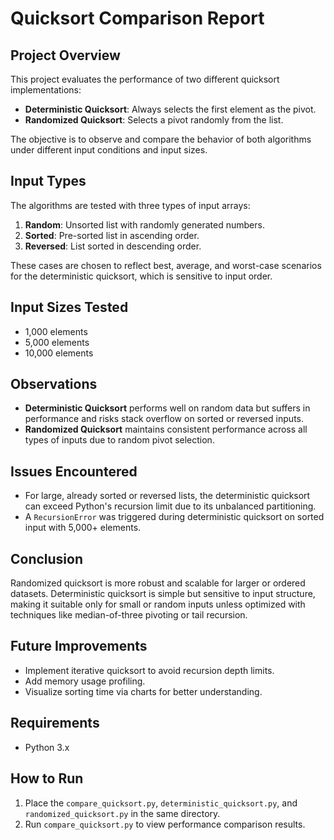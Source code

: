 # Quicksort Comparison Report

## Project Overview

This project evaluates the performance of two different quicksort implementations:

- **Deterministic Quicksort**: Always selects the first element as the pivot.
- **Randomized Quicksort**: Selects a pivot randomly from the list.

The objective is to observe and compare the behavior of both algorithms under different input conditions and input sizes.

## Input Types

The algorithms are tested with three types of input arrays:

1. **Random**: Unsorted list with randomly generated numbers.
2. **Sorted**: Pre-sorted list in ascending order.
3. **Reversed**: List sorted in descending order.

These cases are chosen to reflect best, average, and worst-case scenarios for the deterministic quicksort, which is sensitive to input order.

## Input Sizes Tested

- 1,000 elements
- 5,000 elements
- 10,000 elements

## Observations

- **Deterministic Quicksort** performs well on random data but suffers in performance and risks stack overflow on sorted or reversed inputs.
- **Randomized Quicksort** maintains consistent performance across all types of inputs due to random pivot selection.


## Issues Encountered

- For large, already sorted or reversed lists, the deterministic quicksort can exceed Python's recursion limit due to its unbalanced partitioning.
- A `RecursionError` was triggered during deterministic quicksort on sorted input with 5,000+ elements.

## Conclusion

Randomized quicksort is more robust and scalable for larger or ordered datasets. Deterministic quicksort is simple but sensitive to input structure, making it suitable only for small or random inputs unless optimized with techniques like median-of-three pivoting or tail recursion.

## Future Improvements

- Implement iterative quicksort to avoid recursion depth limits.
- Add memory usage profiling.
- Visualize sorting time via charts for better understanding.

## Requirements

- Python 3.x

## How to Run

1. Place the `compare_quicksort.py`, `deterministic_quicksort.py`, and `randomized_quicksort.py` in the same directory.
2. Run `compare_quicksort.py` to view performance comparison results.

